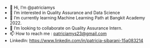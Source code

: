 - 👋 Hi, I’m @patriciamys
- 👀 I’m interested in Quality Assurance and Data Science
- 🌱 I’m currently learning Machine Learning Path at Bangkit Academy 2022.
- 💞️ I’m looking to collaborate on Quality Assurance Intern.
- 📫 How to reach me : patriciamys23@gmail.com
- LinkedIn: https://www.linkedin.com/in/patricia-sibarani-15a083214

<!---
patriciamys/patriciamys is a ✨ special ✨ repository because its `README.md` (this file) appears on your GitHub profile.
You can click the Preview link to take a look at your changes.
--->
